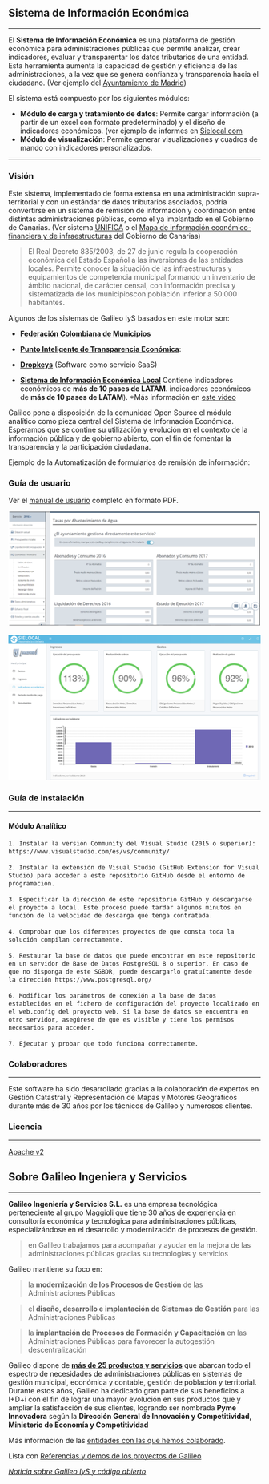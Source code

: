 ## Sistema de Información Económica
---

El **Sistema de Información Económica** es una plataforma de gestión económica para administraciones públicas que permite analizar, crear indicadores, evaluar y transparentar los datos tributarios de una entidad. Esta herramienta aumenta la capacidad de gestión y eficiencia de las administraciones, a la vez que se genera confianza y transparencia hacia el ciudadano. (Ver ejemplo del [Ayuntamiento de Madrid](http://madrid.sielocal.com/indicadores))

El sistema está compuesto por los siguientes módulos:
* **Módulo de carga y tratamiento de datos**: Permite cargar información (a partir de un excel con formato predeterminado) y el diseño de indicadores económicos. (ver ejemplo de informes en [Sielocal.com](http://www.sielocal.com/Informes.aspx) 
* **Módulo de visualización**: Permite generar visualizaciones y cuadros de mando con indicadores personalizados. 
---

### Visión

Este sistema, implementado de forma extensa en una administración supra-territorial y con un estándar de datos tributarios asociados, podría convertirse en un sistema de remisión de información y coordinación entre distintas administraciones públicas, como el ya implantado en el Gobierno de Canarias. (Ver sistema [UNIFICA](https://prezi.com/ojoqxrp2ygdv/unifica-captura/?utm_campaign=share&utm_medium=copy) o el [Mapa de información económico-financiera y de infraestructuras](https://www.gobiernodecanarias.org/hacienda/unifica/Transparencia/Mapa/Index) del Gobierno de Canarias)

 > El Real Decreto 835/2003, de 27 de junio regula la cooperación económica del Estado Español a las inversiones de las   entidades locales. Permite conocer la situación de las infraestructuras y equipamientos de competencia municipal,formando un inventario de ámbito nacional, de carácter censal, con información precisa y sistematizada de los municipioscon población inferior a 50.000 habitantes. 

Algunos de los sistemas de Galileo IyS basados en este motor son:

* **[Federación Colombiana de Municipios](http://colombia.sielocal.com/)** 

* **[Punto Inteligente de Transparencia Económica](http://www.sielocal.com/producto/2323/Punto-inteligente-de-transparencia)**: 

* **[Dropkeys](http://www.dropkeys.com)** (Software como servicio SaaS) 

* **[Sistema de Información Económica Local](sielocal.com)** Contiene indicadores económicos de **más de 10 pases de LATAM**.
indicadores económicos de **más de 10 pases de LATAM**). *Más información en [este video](https://www.youtube.com/watch?v=k4tg07G3_aI)

Galileo pone a disposición de la comunidad Open Source el módulo analítico como pieza central del Sistema de Información Económica. Esperamos que se contine su utilización y evolución en el contexto de la información pública y de gobierno abierto, con el fin de fomentar la transparencia y la participación ciudadana.

Ejemplo de la Automatización de formularios de remisión de información: 

### Guía de usuario
Ver el [manual de usuario](https://github.com/GalileoIyS/Sistema-de-Informacion-Economica/blob/master/Manual%20de%20usuario.pdf) completo en formato PDF.

![Automatización de Remisión de Información](https://github.com/GalileoIyS/Sistema-de-Informacion-Economica/blob/master/Creacion%20indicadores.png "Ejemplo de Automatización de Remisión de Información")

![Automatización de Remisión de Información](https://github.com/GalileoIyS/Sistema-de-Informacion-Economica/blob/master/Punto%20de%20Transparencia.png "Punto Inteligente de Transparencia Economica")


### Guía de instalación
---

#### Módulo Analítico
    1. Instalar la versión Community del Visual Studio (2015 o superior): https://www.visualstudio.com/es/vs/community/
    
    2. Instalar la extensión de Visual Studio (GitHub Extension for Visual Studio) para acceder a este repositorio GitHub desde el entorno de programación.
    
    3. Especificar la dirección de este repositorio GitHub y descargarse el proyecto a local. Este proceso puede tardar algunos minutos en función de la velocidad de descarga que tenga contratada.
    
    4. Comprobar que los diferentes proyectos de que consta toda la solución compilan correctamente.
    
    5. Restaurar la base de datos que puede encontrar en este repositorio en un servidor de Base de Datos PostgreSQL 8 o superior. En caso de que no disponga de este SGBDR, puede descargarlo gratuítamente desde la dirección https://www.postgresql.org/
    
    6. Modificar los parámetros de conexión a la base de datos establecidos en el fichero de configuración del proyecto localizado en el web.config del proyecto web. Si la base de datos se encuentra en otro servidor, asegúrese de que es visible y tiene los permisos necesarios para acceder.
    
    7. Ejecutar y probar que todo funciona correctamente.

### Colaboradores
---
Este software ha sido desarrollado gracias a la colaboración de expertos en Gestión Catastral y Representación de Mapas y Motores Geográficos durante más de 30 años por los técnicos de Galileo y numerosos clientes.

### Licencia 
---
[Apache v2](https://github.com/GalileoIyS/Sistema-de-Informacion-Economica/blob/master/LICENSE)

## Sobre Galileo Ingeniera y Servicios 
---

**Galileo Ingeniería y Servicios S.L.** es una empresa tecnológica perteneciente al grupo Maggioli que tiene 30 años de experiencia en consultoría económica y tecnológica para administraciones públicas, especializándose en el desarrollo y modernización de procesos de gestión.

 > en Galileo trabajamos para acompañar y ayudar en la mejora de las administraciones públicas gracias su tecnologías y servicios

Galileo mantiene su foco en:

 > la **modernización de los Procesos de Gestión** de las Administraciones Públicas

 > el **diseño, desarrollo e implantación de Sistemas de Gestión** para las Administraciones Públicas

 > la **implantación de Procesos de Formación y Capacitación** en las Administraciones Públicas para favorecer la autogestión descentralización

Galileo dispone de **[más de 25 productos  y servicios](http://www.galileoiys.es/productos-3/)** que abarcan todo el espectro de necesidades de administraciones públicas en sistemas de gestión municipal, económica y contable, gestión de población y territorial. Durante estos años, Galileo ha dedicado gran parte de sus beneficios a I+D+i con el fin de lograr una mayor evolución en sus productos que y ampliar la satisfacción de sus clientes, logrando ser nombrada **Pyme Innovadora** según la **Dirección General de Innovación y Competitividad, Ministerio de Economía y Competitividad**

Más información de las [entidades con las que hemos colaborado](https://github.com/GalileoIyS/Sistema-de-Informacion-Economica/blob/master/Referencias.md).

Lista con [Referencias y demos de los proyectos de Galileo](https://github.com/GalileoIyS/Sistema-de-Informacion-Economica/blob/master/ReferenciasDemos.md)

*[Noticia sobre Galileo IyS y código abierto](http://www.galileoiys.es/por-que-la-gestion-del-territorio-y-el-acceso-a-la-informacion-son-importantes-para-galileo/)*
